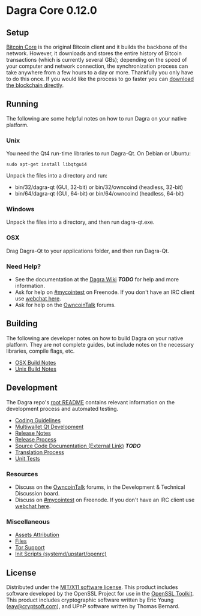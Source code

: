 Dagra Core 0.12.0
=====================

Setup
---------------------
[Bitcoin Core](http://bitcoin.org/en/download) is the original Bitcoin client and it builds the backbone of the network. However, it downloads and stores the entire history of Bitcoin transactions (which is currently several GBs); depending on the speed of your computer and network connection, the synchronization process can take anywhere from a few hours to a day or more. Thankfully you only have to do this once. If you would like the process to go faster you can [download the blockchain directly](bootstrap.md).

Running
---------------------
The following are some helpful notes on how to run Dagra on your native platform.

### Unix

You need the Qt4 run-time libraries to run Dagra-Qt. On Debian or Ubuntu:

	sudo apt-get install libqtgui4

Unpack the files into a directory and run:

- bin/32/dagra-qt (GUI, 32-bit) or bin/32/owncoind (headless, 32-bit)
- bin/64/dagra-qt (GUI, 64-bit) or bin/64/owncoind (headless, 64-bit)



### Windows

Unpack the files into a directory, and then run dagra-qt.exe.

### OSX

Drag Dagra-Qt to your applications folder, and then run Dagra-Qt.

### Need Help?

* See the documentation at the [Dagra Wiki](https://en.bitcoin.it/wiki/Main_Page) ***TODO***
for help and more information.
* Ask for help on [#mycointest](http://webchat.freenode.net?channels=mycointest) on Freenode. If you don't have an IRC client use [webchat here](http://webchat.freenode.net?channels=mycointest).
* Ask for help on the [OwncoinTalk](https://owncointalk.org/) forums.

Building
---------------------
The following are developer notes on how to build Dagra on your native platform. They are not complete guides, but include notes on the necessary libraries, compile flags, etc.

- [OSX Build Notes](build-osx.md)
- [Unix Build Notes](build-unix.md)

Development
---------------------
The Dagra repo's [root README](https://github.com/MegaPixel-UA/dagra/blob/master/README.md) contains relevant information on the development process and automated testing.

- [Coding Guidelines](coding.md)
- [Multiwallet Qt Development](multiwallet-qt.md)
- [Release Notes](release-notes.md)
- [Release Process](release-process.md)
- [Source Code Documentation (External Link)](https://dev.visucore.com/bitcoin/doxygen/) ***TODO***
- [Translation Process](translation_process.md)
- [Unit Tests](unit-tests.md)

### Resources
* Discuss on the [OwncoinTalk](https://owncointalk.org/) forums, in the Development & Technical Discussion board.
* Discuss on [#mycointest](http://webchat.freenode.net/?channels=mycointest) on Freenode. If you don't have an IRC client use [webchat here](http://webchat.freenode.net/?channels=mycointest).

### Miscellaneous
- [Assets Attribution](assets-attribution.md)
- [Files](files.md)
- [Tor Support](tor.md)
- [Init Scripts (systemd/upstart/openrc)](init.md)

License
---------------------
Distributed under the [MIT/X11 software license](http://www.opensource.org/licenses/mit-license.php).
This product includes software developed by the OpenSSL Project for use in the [OpenSSL Toolkit](https://www.openssl.org/). This product includes
cryptographic software written by Eric Young ([eay@cryptsoft.com](mailto:eay@cryptsoft.com)), and UPnP software written by Thomas Bernard.

